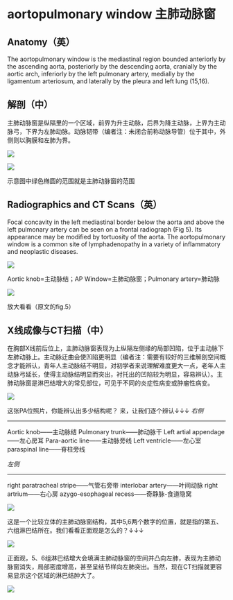# aortopulmonary window 主肺动脉窗
## Anatomy（英）
The aortopulmonary window is the mediastinal region bounded anteriorly by the ascending aorta, posteriorly by the descending aorta, cranially by the aortic arch, inferiorly by the left pulmonary artery, medially by the ligamentum arteriosum, and laterally by the pleura and left lung (15,16).
## 解剖（中）
主肺动脉窗是纵隔里的一个区域，前界为升主动脉，后界为降主动脉，上界为主动脉弓，下界为左肺动脉。动脉韧带（编者注：未闭合前称动脉导管）位于其中，外侧则以胸膜和左肺为界。

![](./_image/2017-04-30-10-18-15.jpg)

![](./_image/2017-04-30-10-18-23.jpg)

示意图中绿色椭圆的范围就是主肺动脉窗的范围
## Radiographics and CT Scans（英）
Focal concavity in the left mediastinal border below the aorta and above the left pulmonary artery can be seen on a frontal radiograph (Fig 5). Its appearance may be modified by tortuosity of the aorta. The aortopulmonary window is a common site of lymphadenopathy in a variety of inflammatory and neoplastic diseases.

![](./_image/2017-04-30-10-19-03.jpg)

Aortic knob=主动脉结；AP Window=主肺动脉窗；Pulmonary artery=肺动脉


![](./_image/2017-04-30-10-19-23.jpg)

放大看看（原文的fig.5）

## X线成像与CT扫描（中）
 在胸部X线前后位上，主肺动脉窗表现为上纵隔左侧缘的局部凹陷，位于主动脉下左肺动脉上。主动脉迂曲会使凹陷更明显（编者注：需要有较好的三维解剖空间概念才能辨认，青年人主动脉结不明显，对初学者来说理解难度更大一点，老年人主动脉弓延长，使得主动脉结明显而突出，衬托出的凹陷较为明显，容易辨认）。主肺动脉窗是淋巴结增大的常见部位，可见于不同的炎症性病变或肿瘤性病变。

![](./_image/2017-04-30-10-20-17.jpg)

这张PA位照片，你能辨认出多少结构呢？
来，让我们逐个辨认↓↓↓
*右侧*
*** 

Aortic knob——主动脉结
Pulmonary trunk——肺动脉干
Left artial appendage——左心房耳
Para-aortic line——主动脉旁线
Left ventricle——左心室
paraspinal line——脊柱旁线

*左侧*
*** 

right paratracheal stripe——气管右旁带
interlobar artery——叶间动脉
right artrium——右心房
azygo-esophageal recess——奇静脉-食道隐窝


![](./_image/2017-04-30-10-22-27.jpg)

这是一个比较立体的主肺动脉窗结构，其中5,6两个数字的位置，就是指的第五、六组淋巴结所在。我们看看正面观是怎么的？↓↓↓

![](./_image/2017-04-30-10-22-45.jpg)

正面观，5、6组淋巴结增大会填满主肺动脉窗的空间并凸向左肺，表现为主肺动脉窗消失，局部密度增高，甚至呈结节样向左肺突出。当然，现在CT扫描就更容易显示这个区域的淋巴结肿大了。

![](./_image/2017-04-30-10-23-02.jpg)


